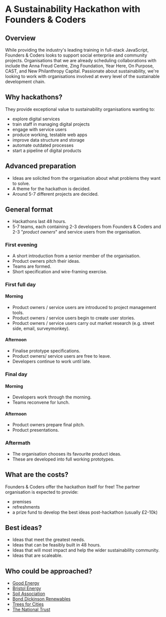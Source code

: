 # A Sustainability Hackathon with Founders & Coders

## Overview
While providing the industry's leading training in full-stack JavaScript, Founders & Coders looks to support social enterprise and community projects. Organisations that we are already scheduling collaborations with include the Anna Freud Centre, Zing Foundation, Year Here, On Purpose, CAST, and New Philanthropy Capital. Passionate about sustainability, we're looking to work with organisations involved at every level of the sustainable development chain.

## Why hackathons?
They provide exceptional value to sustainability organisations wanting to:
* explore digital services
* train staff in managing digital projects
* engage with service users
* produce working, testable web apps
* improve data structure and storage
* automate outdated processes
* start a pipeline of digital products

## Advanced preparation
* Ideas are solicited from the organisation about what problems they want to solve.
* A theme for the hackathon is decided.
* Around 5-7 different projects are decided.

## General format
* Hackathons last 48 hours.
* 5-7 teams, each containing 2-3 developers from Founders & Coders and 2-3 "*product owners*" and service users from the organisation.

### First evening
* A short introduction from a senior member of the organisation.
* Product owners pitch their ideas.
* Teams are formed.
* Short specification and wire-framing exercise.

### First full day
#### Morning
* Product owners / service users are introduced to project management tools.
* Product owners / service users begin to create user stories.
* Product owners / service users carry out market research (e.g. street side, email, surveymonkey).

#### Afternoon
* Finalise prototype specifications.
* Product owners/ service users are free to leave.
* Developers continue to work until late.

### Final day
#### Morning
* Developers work through the morning.
* Teams reconvene for lunch.

#### Afternoon
* Product owners prepare final pitch.
* Product presentations.

### Aftermath
* The organisation chooses its favourite product ideas.
* These are developed into full working prototypes.

## What are the costs?
Founders & Coders offer the hackathon itself for free! The partner organisation is expected to provide:
* premises
* refreshments
* a prize fund to develop the best ideas post-hackathon (usually £2-10k)

## Best ideas?
* Ideas that meet the greatest needs.
* Ideas that can be feasibly built in 48 hours.
* Ideas that will most impact and help the wider sustainability community.
* Ideas that are scaleable.

## Who could be approached?
* [Good Energy](http://www.goodenergy.co.uk/)
* [Bristol Energy](https://bristol-energy.co.uk/)
* [Soil Association](http://www.soilassociation.org/)
* [Bond Dickinson Renewables](http://www.bonddickinson.com/expertise/sectors/energy-and-natural-resources/power-and-renewables)
* [Trees for Cities](http://www.treesforcities.org/)
* [The National Trust](https://www.nationaltrust.org.uk/)
